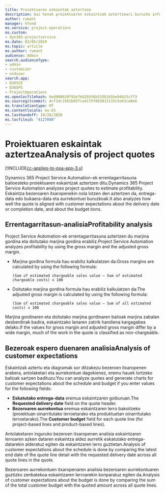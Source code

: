 ```yaml
---
title: Proiektuaren eskaintak aztertzea
description: Gai honek proiektuaren eskaintzak aztertzeari buruzko informazioa ematen du.
author: rumant
manager: kfend
ms.service: project-operations
ms.custom:
- dyn365-projectservice
ms.date: 03/05/2019
ms.topic: article
ms.author: rumant
audience: Admin
search.audienceType:
- admin
- customizer
- enduser
search.app:
- D365CE
- D365PS
- ProjectOperations
ms.openlocfilehash: 6ed900620f92e76d293f6b533b101be94b25cff3
ms.sourcegitcommit: 4cf1dc1561b92fca4175f0b3813133c5e63ce8e6
ms.translationtype: HT
ms.contentlocale: eu-ES
ms.lasthandoff: 10/28/2020
ms.locfileid: "4127008"
---
```

# <a name="analysis-of-project-quotes"></a><span data-ttu-id="2acb4-103">Proiektuaren eskaintak aztertzea</span><span class="sxs-lookup"><span data-stu-id="2acb4-103">Analysis of project quotes</span></span>

[!INCLUDE[cc-applies-to-psa-app-3.x](../includes/cc-applies-to-psa-app-3x.md)]

<span data-ttu-id="2acb4-104">Dynamics 365 Project Service Automation-ek errentagarritasuna balioesteko proiektuaren eskaintzak aztertzen ditu.</span><span class="sxs-lookup"><span data-stu-id="2acb4-104">Dynamics 365 Project Service Automation analyzes project quotes to estimate profitability.</span></span> <span data-ttu-id="2acb4-105">Eskaintza bezeroaren itxaropenekin nola lotzen den aztertzen da, entrega-data edo bukaera-data eta aurrekontuei buruzkoak.</span><span class="sxs-lookup"><span data-stu-id="2acb4-105">It also analyzes how well the quote is aligned with customer expectations about the delivery date or completion date, and about the budget.tions.</span></span>

## <a name="profitability-analysis"></a><span data-ttu-id="2acb4-106">Errentagarritasun-analisia</span><span class="sxs-lookup"><span data-stu-id="2acb4-106">Profitability analysis</span></span>

<span data-ttu-id="2acb4-107">Project Service Automation-ek errentagarritasuna aztertzen du marjina gordina eta doitutako marjina gordina erabiliz.</span><span class="sxs-lookup"><span data-stu-id="2acb4-107">Project Service Automation analyzes profitability by using the gross margin and the adjusted gross margin.</span></span>

- <span data-ttu-id="2acb4-108">Marjina gordina formula hau erabiliz kalkulatzen da:</span><span class="sxs-lookup"><span data-stu-id="2acb4-108">Gross margins are calculated by using the following formula:</span></span>

  `
    (Sum of estimated chargeable sales value – Sum of estimated chargeable costs) x 100
  `
- <span data-ttu-id="2acb4-109">Doitutako marjina gordina formula hau erabiliz kalkulatzen da:</span><span class="sxs-lookup"><span data-stu-id="2acb4-109">The adjusted gross margin is calculated by using the following formula:</span></span>

  `
    (Sum of estimated chargeable sales value – Sum of all estimated costs) x 100
  `

<span data-ttu-id="2acb4-110">Marjina gordinaren eta doitutako marjina gordinaren balioak marjina zabalan desberdinak badira, eskaintzako lanaren zatirik handiena kargagabea delako.</span><span class="sxs-lookup"><span data-stu-id="2acb4-110">If the values for gross margin and adjusted gross margin differ by a wide margin, much of the work in the quote is classified as non-chargeable.</span></span>

## <a name="analysis-of-customer-expectations"></a><span data-ttu-id="2acb4-111">Bezeroak espero duenaren analisia</span><span class="sxs-lookup"><span data-stu-id="2acb4-111">Analysis of customer expectations</span></span>

<span data-ttu-id="2acb4-112">Eskaintzak aztertu eta diagramak sor ditzakezu bezeroen itxaropenen arabera, antolaketari eta aurrekontuei dagokienez, eremu hauek lortzeko balioak sartzen badituzu:</span><span class="sxs-lookup"><span data-stu-id="2acb4-112">You can analyze quotes and generate charts for customer expectations about the schedule and budget if you enter values for the following fields:</span></span>

- <span data-ttu-id="2acb4-113">**Eskatutako entrega-data** eremua eskaintzaren goiburuan.</span><span class="sxs-lookup"><span data-stu-id="2acb4-113">The **Requested delivery date** field on the quote header.</span></span>
- <span data-ttu-id="2acb4-114">**Bezeroaren aurrekontua** eremua eskaintzaren lerro bakoitzeko (proiektuan oinarritutako lerroetarako eta produktuetan oinarritutako lerroetarako).</span><span class="sxs-lookup"><span data-stu-id="2acb4-114">The **Customer budget** field for each quote line (for project-based lines and product-based lines).</span></span>

<span data-ttu-id="2acb4-115">Antolaketaren inguruko bezeroen itxaropenen analisia eskaintzaren lerroaren azken dataren eskaintza aldez aurretik eskatutako entrega-datarekin alderatuz egiten da eskaintzaren lerro guztietan.</span><span class="sxs-lookup"><span data-stu-id="2acb4-115">Analysis of customer expectations about the schedule is done by comparing the latest end date of the quote line detail with the requested delivery date across all quote lines in the quote.</span></span>

<span data-ttu-id="2acb4-116">Bezeroaren aurrekontuen itxaropenaren analisia bezeroaren aurrekontuaren guztizko zenbatekoa eskaintzaren lerroarekin konparatuz egiten da.</span><span class="sxs-lookup"><span data-stu-id="2acb4-116">Analysis of customer expectations about the budget is done by comparing the sum of the total customer budget with the quoted amount across all quote lines.</span></span>
